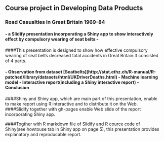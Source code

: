 ## Course project in Developing Data Products
###  Road Casualties in Great Britain 1969-84
####  - a Slidify presentation incorporating a Shiny app to show interactively effect by compulsory wearing of seat belts - 


####This presentation is designed to show how effective compulsory wearing of seat belts decreased fatal accidents in Great Britain.It consisted of 4 parts.  
<h4>
- Observation from dataset [Seatbelts](http://stat.ethz.ch/R-manual/R-patched/library/datasets/html/UKDriverDeaths.html)  
- Machine learning model  
- Interactive report(including a Shiny interactive report)  
- Conclusion  
</h4>  
####Shiny and Shiny app, which are main part of this presentation, enable to make report using R interactive and to distribute it on the Web.  
####Slidify together with gh-pages enable Web slide of the report incorporating Shiny app.  

####Togther with R markdown file of Slidify and R cource code of Shiny(see howtouse tab in Shiny app on page 5), this presentation provides explanatory and reproducable report.  

